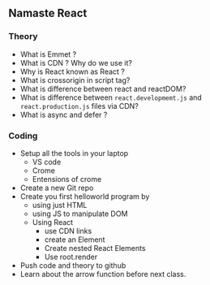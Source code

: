 ## Namaste React

### Theory
- What is Emmet ?
- What is CDN ? Why do we use it?
- Why is React known as React ?
- What is crossorigin in script tag?
- What is difference between react and reactDOM?
- What is difference between `react.developmemt.js` and `react.production.js` files via CDN?
- What is async and defer ?

### Coding
- Setup all the tools in your laptop
  - VS code
  - Crome 
  - Entensions of crome
- Create a new Git repo
- Create you first helloworld program by 
  - using just HTML
  - using JS to manipulate DOM
  - Using React
    - use CDN links 
    - create an Element
    - Create nested React Elements
    - Use root.render
- Push code and theory to github
- Learn about the arrow function before next class.

